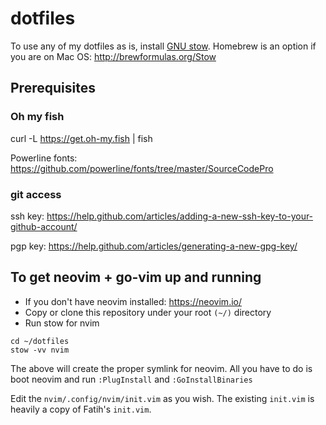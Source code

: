 # dotfiles
To use any of my dotfiles as is, install [GNU stow](http://brandon.invergo.net/news/2012-05-26-using-gnu-stow-to-manage-your-dotfiles.html). Homebrew is an option if you are on Mac OS: http://brewformulas.org/Stow

## Prerequisites

### Oh my fish

curl -L https://get.oh-my.fish | fish

Powerline fonts: https://github.com/powerline/fonts/tree/master/SourceCodePro

### git access

ssh key:
https://help.github.com/articles/adding-a-new-ssh-key-to-your-github-account/

pgp key:
https://help.github.com/articles/generating-a-new-gpg-key/

## To get neovim + go-vim up and running
- If you don't have neovim installed: https://neovim.io/
- Copy or clone this repository under your root `(~/)` directory
- Run stow for nvim

```
cd ~/dotfiles
stow -vv nvim
```

The above will create the proper symlink for neovim. All you have to do is boot neovim and run `:PlugInstall` and `:GoInstallBinaries`  

Edit the `nvim/.config/nvim/init.vim` as you wish. The existing `init.vim` is heavily a copy of Fatih's `init.vim`.



